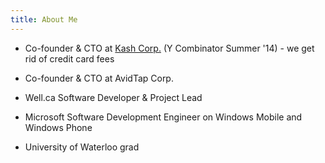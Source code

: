 ```yaml
---
title: About Me
---
```


- Co-founder & CTO at [Kash Corp.][6] (Y Combinator Summer '14) - we get rid of credit card fees
- Co-founder & CTO at AvidTap Corp.
- Well.ca Software Developer & Project Lead
- Microsoft Software Development Engineer on Windows Mobile and Windows Phone
- University of Waterloo grad

  [1]: /work-experience/
  [2]: /past-personal-projects/
  [3]: http://ocvolume.sf.net/
  [5]: /2011/03/27/home-screen-customizer-found-on-microsoft-china/
  [6]: http://withkash.com
